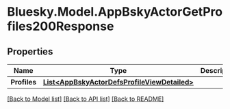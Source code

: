 # Bluesky.Model.AppBskyActorGetProfiles200Response

## Properties

Name | Type | Description | Notes
------------ | ------------- | ------------- | -------------
**Profiles** | [**List&lt;AppBskyActorDefsProfileViewDetailed&gt;**](AppBskyActorDefsProfileViewDetailed.md) |  | 

[[Back to Model list]](../README.md#documentation-for-models) [[Back to API list]](../README.md#documentation-for-api-endpoints) [[Back to README]](../README.md)

